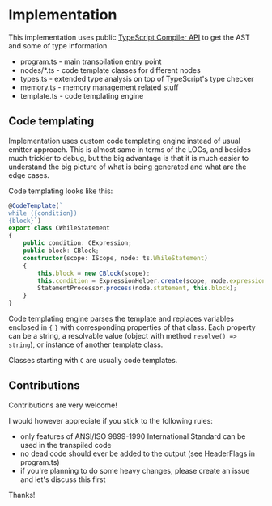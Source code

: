 Implementation
==============

This implementation uses public [TypeScript Compiler API](https://github.com/Microsoft/TypeScript/wiki/Using-the-Compiler-API)
to get the AST and some of type information.

 - program.ts - main transpilation entry point
 - nodes/*.ts - code template classes for different nodes  
 - types.ts - extended type analysis on top of TypeScript's type checker
 - memory.ts - memory management related stuff 
 - template.ts - code templating engine

Code templating
---------------

Implementation uses custom code templating engine instead of usual emitter approach. This is almost same in terms of the LOCs,
and besides much trickier to debug, but the big advantage is that it is much easier to understand the big picture of what is
being generated and what are the edge cases.

Code templating looks like this:

```ts
@CodeTemplate(`
while ({condition})
{block}`)
export class CWhileStatement
{
    public condition: CExpression;
    public block: CBlock;
    constructor(scope: IScope, node: ts.WhileStatement)
    {
        this.block = new CBlock(scope);
        this.condition = ExpressionHelper.create(scope, node.expression);
        StatementProcessor.process(node.statement, this.block);
    }
}
```

Code templating engine parses the template and replaces variables enclosed in `{` `}` with corresponding properties of that class.
Each property can be a string, a resolvable value (object with method `resolve() => string`), or instance of another template class.

Classes starting with `C` are usually code templates.

Contributions
-------------

Contributions are very welcome!

I would however appreciate if you stick to the following rules:

 - only features of ANSI/ISO 9899-1990 International Standard can be used in the transpiled code
 - no dead code should ever be added to the output (see HeaderFlags in program.ts)
 - if you're planning to do some heavy changes, please create an issue and let's discuss this first

Thanks!